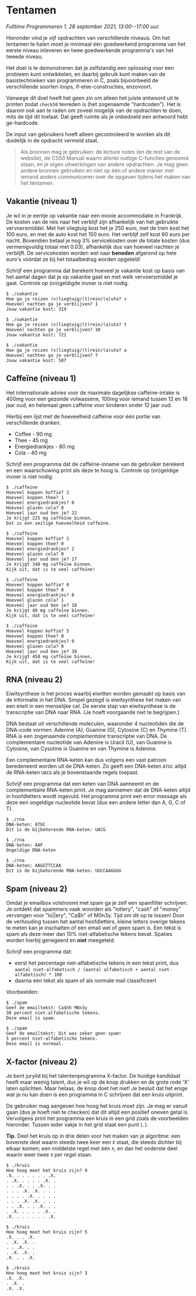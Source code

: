 # Tentamen

*Fulltime Programmeren 1, 28 september 2021, 13:00--17:00 uur.*

Hieronder vind je vijf opdrachten van verschillende niveaus. Om het tentamen te halen moet je minimaal één goedwerkend programma van het eerste niveau inleveren en twee goedwerkende programma's van het tweede niveau.

Het doel is te demonstreren dat je zelfstandig een oplossing voor een probleem kunt ontwikkelen, en daarbij gebruik kunt maken van de basistechnieken van programmeren in C, zoals bijvoorbeeld de verschillende soorten loops, if-else-constructies, enzovoort.

Vanwege dit doel heeft het geen zin om alleen het juiste antwoord uit te printen zodat `check50` tevreden is (het zogenaamde "hardcoden"). Het is daarom ook aan te raden om zoveel mogelijk van de opdrachten te doen, mits de tijd dit toelaat. Dat geeft ruimte als je onbedoeld een antwoord hebt ge-hardcode.

De input van gebruikers hoeft alleen gecontroleerd te worden als dit duidelijk in de opdracht vermeld staat.

> Als bronnen mag je gebruiken: de lecture notes (en de rest van de website), de CS50 Manual waarin allerlei nuttige C-functies genoemd staan, en je eigen uitwerkingen van andere opdrachten. Je mag geen andere bronnen gebruiken en niet op één of andere manier met iemand anders communiceren over de opgaven tijdens het maken van het tentamen.

## Vakantie (niveau 1)

Je wil in je eentje op vakantie naar een mooie accommodatie in Frankrijk. De kosten van de reis naar het verblijf zijn afhankelijk van het gebruikte vervoersmiddel. Met het vliegtuig kost het je 250 euro, met de trein kost het 100 euro, en met de auto kost het 150 euro. Het verblijf zelf kost 60 euro per nacht. Bovendien betaal je nog 3% servicekosten over de totale kosten (dus vermenigvuldig totaal met 0.03), afhankelijk dus van hoeveel nachten je verblijft. De servicekosten worden wel naar **beneden** afgerond op hele euro's vóórdat ze bij het totaalbedrag worden opgeteld!

Schrijf een programma dat berekent hoeveel je vakantie kost op basis van het aantal dagen dat je op vakantie gaat en met welk vervoersmiddel je gaat. Controle op (on)geldigde invoer is niet nodig.

    $ ./vakantie
    Hoe ga je reizen (v)liegtuig/(t)rein/(a)uto? v
    Hoeveel nachten ga je verblijven? 1
    Jouw vakantie kost: 319

    $ ./vakantie
    Hoe ga je reizen (v)liegtuig/(t)rein/(a)uto? t
    Hoeveel nachten ga je verblijven? 10
    Jouw vakantie kost: 721

    $ ./vakantie
    Hoe ga je reizen (v)liegtuig/(t)rein/(a)uto? a
    Hoeveel nachten ga je verblijven? 7
    Jouw vakantie kost: 587


## Caffeïne (niveau 1)

Het internationale advies voor de maximale dagelijkse caffeïne-intake is 400mg voor een gezonde volwassene, 100mg voor iemand tussen 12 en 18 jaar oud, en helemaal geen caffeïne voor kinderen onder 12 jaar oud.

Hierbij een lijst met de hoeveelheid caffeïne voor één portie van verschillende dranken.

* Coffee - 90 mg
* Thee - 45 mg
* Energiedrankjes - 80 mg
* Cola - 40 mg

Schrijf een programma dat de caffeïne-inname van de gebruiker berekent en een waarschuwing print als deze te hoog is. Controle op (on)geldige invoer is niet nodig.

    $ ./caffeine 
    Hoeveel koppen koffie? 2
    Hoeveel koppen thee? 1
    Hoeveel energiedrankjes? 0
    Hoeveel glazen cola? 0
    Hoeveel jaar oud ben je? 22
    Je krijgt 225 mg caffeïne binnen.
    Dat is een veilige hoeveelheid caffeïne.

    $ ./caffeine 
    Hoeveel koppen koffie? 2
    Hoeveel koppen thee? 0
    Hoeveel energiedrankjes? 2
    Hoeveel glazen cola? 0
    Hoeveel jaar oud ben je? 17
    Je krijgt 340 mg caffeïne binnen.
    Kijk uit, dat is te veel caffeïne!

    $ ./caffeine 
    Hoeveel koppen koffie? 0
    Hoeveel koppen thee? 0
    Hoeveel energiedrankjes? 0
    Hoeveel glazen cola? 1
    Hoeveel jaar oud ben je? 10
    Je krijgt 40 mg caffeïne binnen.
    Kijk uit, dat is te veel caffeïne!

    $ ./caffeine 
    Hoeveel koppen koffie? 5
    Hoeveel koppen thee? 0
    Hoeveel energiedrankjes? 0
    Hoeveel glazen cola? 0
    Hoeveel jaar oud ben je? 38
    Je krijgt 450 mg caffeïne binnen.
    Kijk uit, dat is te veel caffeïne!


## RNA (niveau 2)

Eiwitsynthese is het proces waarbij eiwitten worden gemaakt op basis van de informatie in het DNA. Simpel gezegd is eiwitsynthese het maken van een eiwit in een menselijke cel. De eerste stap van eiwitsynthese is de transcriptie van DNA naar RNA. (Je hoeft voorgaande niet te begrijpen.)

DNA bestaat uit verschillende moleculen, waaronder 4 nucleotiden die de DNA-code vormen: Adenine (A), Guanine (G), Cytosine (C) en Thymine (T). RNA is een zogenaamde *complementaire* transcriptie van DNA. De complementaire nucleotide van Adenine is Uracil (U), van Guanine is Cytosine, van Cysotine is Guanine en van Thymine is Adenine.

Een complementaire RNA-keten kan dus volgens een vast patroon beredeneerd worden uit de DNA-keten. Zo geeft een DNA-keten `ATGC` altijd de RNA-keten `UACG` als je bovenstaande regels toepast.

Schrijf een programma dat een keten van DNA aanneemt en de complementaire RNA-keten print. Je mag aannemen dat de DNA-keten altijd in hoofdletters wordt ingevuld. Het programma print een error message als deze een ongeldige nucleotide bevat (dus een andere letter dan A, G, C of T).

    $ ./rna
    DNA-keten: ATGC
    Dit is de bijbehorende RNA-keten: UACG

    $ ./rna
    DNA-keten: AAF
    Ongeldige DNA-keten

    $ ./rna
    DNA-keten: AAGGTTCCAA
    Dit is de bijbehorende RNA-keten: UUCCAAGGUU


## Spam (niveau 2)

Omdat je emailbox volstroomt met spam ga je zelf een spamfilter schrijven. Je ontdekt dat spammers vaak woorden als "lottery", "cash" of "money" vervangen voor "lo\|\|ery", "Ca$h" of M0n3y. Tijd om dit op te lossen! Door de verhouding tussen het aantal hoofdletters, kleine letters overige tekens te meten kan je inschatten of een email wel of geen spam is. Een tekst is spam als deze meer dan 10% niet-alfabetische tekens bevat. Spaties worden hierbij genegeerd en **niet** meegeteld.

Schrijf een programma dat:

- eerst het percentage niet-alfabetische tekens in een tekst print, dus  
    `aantal niet-alfabetisch / (aantal alfabetisch + aantal niet-alfabetisch) * 100`
- daarna een tekst als spam of als normale mail classificeert

Voorbeelden:

    $ ./spam
    Geef de emailtekst: Ca$hh M0n3y
    30 percent niet-alfabetische tekens.
    Deze email is spam.

    $ ./spam
    Geef de emailtekst: Dit was zeker geen spam!
    5 percent niet-alfabetische tekens.
    Deze email is normaal.


## X-factor (niveau 2)

Je bent jurylid bij het talentenprogramma X-factor. De huidige kandidaat heeft maar weinig talent, dus je wil op de knop drukken en de grote rode 'X' laten oplichten. Maar helaas, de knop doet het niet! Je besluit dat het enige wat je nu kan doen is een programma in C schrijven dat een kruis uitprint.

De gebruiker mag aangeven hoe hoog het kruis moet zijn. Je mag er vanuit gaan (dus je hoeft niet te checken) dat dit altijd een positief oneven getal is. Vervolgens print het programma een kruis in een grid zoals de voorbeelden hieronder. Tussen ieder vakje in het grid staat een punt (`.`).

**Tip.** Deel het kruis op in drie delen voor het maken van je algoritme: een bovenste deel waarin steeds twee keer een `X` staat, die steeds dichter bij elkaar komen; een middelste regel met één `X`, en dan het onderste deel waarin weer twee `X` per regel staan.

    $ ./kruis
    Hoe hoog moet het kruis zijn? 9
    .X. . . . . . . .X.
    . .X. . . . . .X. .
    . . .X. . . .X. . .
    . . . .X. .X. . . .
    . . . . .X. . . . .
    . . . .X. .X. . . .
    . . .X. . . .X. . .
    . .X. . . . . .X. .
    .X. . . . . . . .X.

    $ ./kruis
    Hoe hoog moet het kruis zijn? 5
    .X. . . .X.
    . .X. .X. .
    . . .X. . .
    . .X. .X. .
    .X. . . .X.

    $ ./kruis
    Hoe hoog moet het kruis zijn? 3
    .X. .X.
    . .X. .
    .X. .X.
